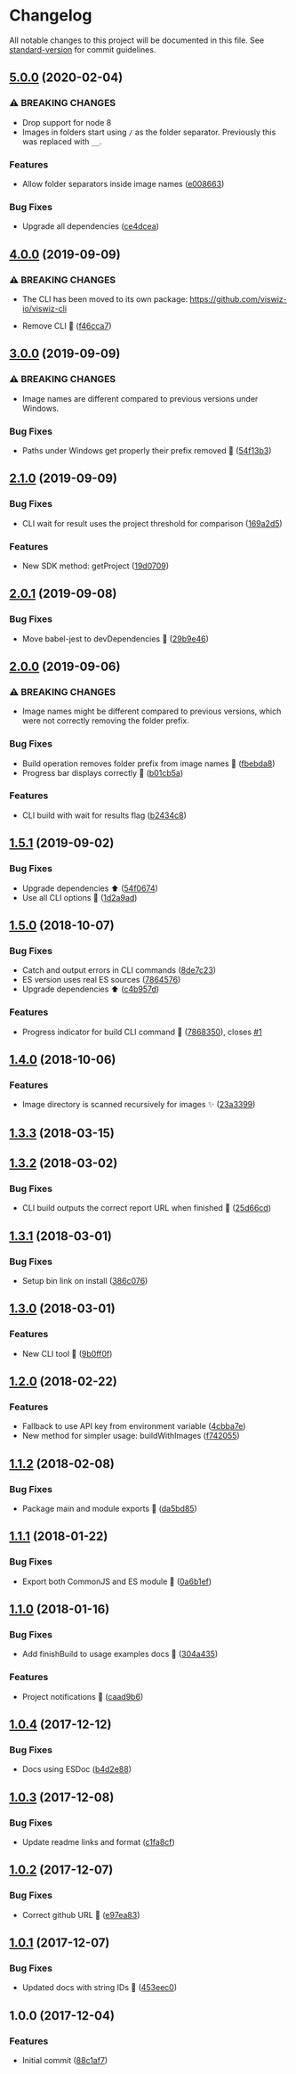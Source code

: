 # Changelog

All notable changes to this project will be documented in this file. See [standard-version](https://github.com/conventional-changelog/standard-version) for commit guidelines.

## [5.0.0](https://github.com/viswiz-io/viswiz-nodejs-sdk/compare/v4.0.0...v5.0.0) (2020-02-04)

### ⚠ BREAKING CHANGES

- Drop support for node 8
- Images in folders start using `/` as the folder
  separator. Previously this was replaced with `__`.

### Features

- Allow folder separators inside image names ([e008663](https://github.com/viswiz-io/viswiz-nodejs-sdk/commit/e0086635561c48e4eb8454473d92f749adb68c38))

### Bug Fixes

- Upgrade all dependencies ([ce4dcea](https://github.com/viswiz-io/viswiz-nodejs-sdk/commit/ce4dcea4517823753564fdf2296e41788eb69261))

## [4.0.0](https://github.com/viswiz-io/viswiz-nodejs-sdk/compare/v3.0.0...v4.0.0) (2019-09-09)

### ⚠ BREAKING CHANGES

- The CLI has been moved to its own package: https://github.com/viswiz-io/viswiz-cli

- Remove CLI :truck: ([f46cca7](https://github.com/viswiz-io/viswiz-nodejs-sdk/commit/f46cca7))

## [3.0.0](https://github.com/viswiz-io/viswiz-nodejs-sdk/compare/v2.1.0...v3.0.0) (2019-09-09)

### ⚠ BREAKING CHANGES

- Image names are different compared to previous versions under Windows.

### Bug Fixes

- Paths under Windows get properly their prefix removed :bug: ([54f13b3](https://github.com/viswiz-io/viswiz-nodejs-sdk/commit/54f13b3))

## [2.1.0](https://github.com/viswiz-io/viswiz-nodejs-sdk/compare/v2.0.1...v2.1.0) (2019-09-09)

### Bug Fixes

- CLI wait for result uses the project threshold for comparison ([169a2d5](https://github.com/viswiz-io/viswiz-nodejs-sdk/commit/169a2d5))

### Features

- New SDK method: getProject ([19d0709](https://github.com/viswiz-io/viswiz-nodejs-sdk/commit/19d0709))

## [2.0.1](https://github.com/viswiz-io/viswiz-nodejs-sdk/compare/v2.0.0...v2.0.1) (2019-09-08)

### Bug Fixes

- Move babel-jest to devDependencies :bug: ([29b9e46](https://github.com/viswiz-io/viswiz-nodejs-sdk/commit/29b9e46))

## [2.0.0](https://github.com/viswiz-io/viswiz-nodejs-sdk/compare/v1.5.1...v2.0.0) (2019-09-06)

### ⚠ BREAKING CHANGES

- Image names might be different compared to previous
  versions, which were not correctly removing the folder prefix.

### Bug Fixes

- Build operation removes folder prefix from image names :bug: ([fbebda8](https://github.com/viswiz-io/viswiz-nodejs-sdk/commit/fbebda8))
- Progress bar displays correctly :bug: ([b01cb5a](https://github.com/viswiz-io/viswiz-nodejs-sdk/commit/b01cb5a))

### Features

- CLI build with wait for results flag ([b2434c8](https://github.com/viswiz-io/viswiz-nodejs-sdk/commit/b2434c8))

## [1.5.1](https://github.com/viswiz-io/viswiz-nodejs-sdk/compare/v1.5.0...v1.5.1) (2019-09-02)

### Bug Fixes

- Upgrade dependencies :arrow_up: ([54f0674](https://github.com/viswiz-io/viswiz-nodejs-sdk/commit/54f0674))
- Use all CLI options :bug: ([1d2a9ad](https://github.com/viswiz-io/viswiz-nodejs-sdk/commit/1d2a9ad))

## [1.5.0](https://github.com/viswiz-io/viswiz-nodejs-sdk/compare/v1.4.0...v1.5.0) (2018-10-07)

### Bug Fixes

- Catch and output errors in CLI commands ([8de7c23](https://github.com/viswiz-io/viswiz-nodejs-sdk/commit/8de7c23))
- ES version uses real ES sources ([7864576](https://github.com/viswiz-io/viswiz-nodejs-sdk/commit/7864576))
- Upgrade dependencies :arrow_up: ([c4b957d](https://github.com/viswiz-io/viswiz-nodejs-sdk/commit/c4b957d))

### Features

- Progress indicator for build CLI command :tada: ([7868350](https://github.com/viswiz-io/viswiz-nodejs-sdk/commit/7868350)), closes [#1](https://github.com/viswiz-io/viswiz-nodejs-sdk/issues/1)

## [1.4.0](https://github.com/viswiz-io/viswiz-nodejs-sdk/compare/v1.3.3...v1.4.0) (2018-10-06)

### Features

- Image directory is scanned recursively for images :sparkles: ([23a3399](https://github.com/viswiz-io/viswiz-nodejs-sdk/commit/23a3399))

## [1.3.3](https://github.com/viswiz-io/viswiz-nodejs-sdk/compare/v1.3.2...v1.3.3) (2018-03-15)

## [1.3.2](https://github.com/viswiz-io/viswiz-nodejs-sdk/compare/v1.3.1...v1.3.2) (2018-03-02)

### Bug Fixes

- CLI build outputs the correct report URL when finished :bug: ([25d66cd](https://github.com/viswiz-io/viswiz-nodejs-sdk/commit/25d66cd))

## [1.3.1](https://github.com/viswiz-io/viswiz-nodejs-sdk/compare/v1.3.0...v1.3.1) (2018-03-01)

### Bug Fixes

- Setup bin link on install ([386c076](https://github.com/viswiz-io/viswiz-nodejs-sdk/commit/386c076))

## [1.3.0](https://github.com/viswiz-io/viswiz-nodejs-sdk/compare/v1.2.0...v1.3.0) (2018-03-01)

### Features

- New CLI tool :rocket: ([9b0ff0f](https://github.com/viswiz-io/viswiz-nodejs-sdk/commit/9b0ff0f))

## [1.2.0](https://github.com/viswiz-io/viswiz-nodejs-sdk/compare/v1.1.2...v1.2.0) (2018-02-22)

### Features

- Fallback to use API key from environment variable ([4cbba7e](https://github.com/viswiz-io/viswiz-nodejs-sdk/commit/4cbba7e))
- New method for simpler usage: buildWithImages ([f742055](https://github.com/viswiz-io/viswiz-nodejs-sdk/commit/f742055))

## [1.1.2](https://github.com/viswiz-io/viswiz-nodejs-sdk/compare/v1.1.1...v1.1.2) (2018-02-08)

### Bug Fixes

- Package main and module exports :bug: ([da5bd85](https://github.com/viswiz-io/viswiz-nodejs-sdk/commit/da5bd85))

## [1.1.1](https://github.com/viswiz-io/viswiz-nodejs-sdk/compare/v1.1.0...v1.1.1) (2018-01-22)

### Bug Fixes

- Export both CommonJS and ES module :bug: ([0a6b1ef](https://github.com/viswiz-io/viswiz-nodejs-sdk/commit/0a6b1ef))

## [1.1.0](https://github.com/viswiz-io/viswiz-nodejs-sdk/compare/v1.0.4...v1.1.0) (2018-01-16)

### Bug Fixes

- Add finishBuild to usage examples docs :memo: ([304a435](https://github.com/viswiz-io/viswiz-nodejs-sdk/commit/304a435))

### Features

- Project notifications :tada: ([caad9b6](https://github.com/viswiz-io/viswiz-nodejs-sdk/commit/caad9b6))

## [1.0.4](https://github.com/viswiz-io/viswiz-nodejs-sdk/compare/v1.0.3...v1.0.4) (2017-12-12)

### Bug Fixes

- Docs using ESDoc ([b4d2e88](https://github.com/viswiz-io/viswiz-nodejs-sdk/commit/b4d2e88))

## [1.0.3](https://github.com/viswiz-io/viswiz-nodejs-sdk/compare/v1.0.2...v1.0.3) (2017-12-08)

### Bug Fixes

- Update readme links and format ([c1fa8cf](https://github.com/viswiz-io/viswiz-nodejs-sdk/commit/c1fa8cf))

## [1.0.2](https://github.com/viswiz-io/viswiz-nodejs-sdk/compare/v1.0.1...v1.0.2) (2017-12-07)

### Bug Fixes

- Correct github URL :bug: ([e97ea83](https://github.com/viswiz-io/viswiz-nodejs-sdk/commit/e97ea83))

## [1.0.1](https://github.com/viswiz-io/viswiz-nodejs-sdk/compare/v1.0.0...v1.0.1) (2017-12-07)

### Bug Fixes

- Updated docs with string IDs :twisted_rightwards_arrows: ([453eec0](https://github.com/viswiz-io/viswiz-nodejs-sdk/commit/453eec0))

## 1.0.0 (2017-12-04)

### Features

- Initial commit ([88c1af7](https://github.com/viswiz-io/viswiz-nodejs-sdk/commit/88c1af7))
